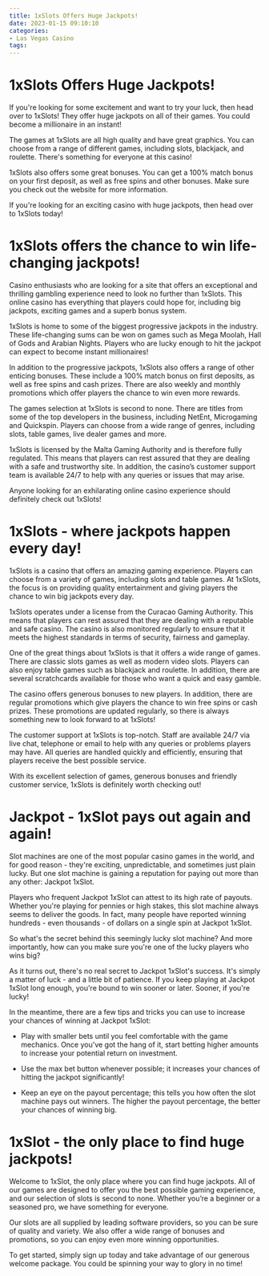 ```yaml
---
title: 1xSlots Offers Huge Jackpots!
date: 2023-01-15 09:10:10
categories:
- Las Vegas Casino
tags:
---
```



#  1xSlots Offers Huge Jackpots!

If you're looking for some excitement and want to try your luck, then head over to 1xSlots! They offer huge jackpots on all of their games. You could become a millionaire in an instant!

The games at 1xSlots are all high quality and have great graphics. You can choose from a range of different games, including slots, blackjack, and roulette. There's something for everyone at this casino!

1xSlots also offers some great bonuses. You can get a 100% match bonus on your first deposit, as well as free spins and other bonuses. Make sure you check out the website for more information.

If you're looking for an exciting casino with huge jackpots, then head over to 1xSlots today!

#  1xSlots offers the chance to win life-changing jackpots!

Casino enthusiasts who are looking for a site that offers an exceptional and thrilling gambling experience need to look no further than 1xSlots. This online casino has everything that players could hope for, including big jackpots, exciting games and a superb bonus system.

1xSlots is home to some of the biggest progressive jackpots in the industry. These life-changing sums can be won on games such as Mega Moolah, Hall of Gods and Arabian Nights. Players who are lucky enough to hit the jackpot can expect to become instant millionaires!

In addition to the progressive jackpots, 1xSlots also offers a range of other enticing bonuses. These include a 100% match bonus on first deposits, as well as free spins and cash prizes. There are also weekly and monthly promotions which offer players the chance to win even more rewards.

The games selection at 1xSlots is second to none. There are titles from some of the top developers in the business, including NetEnt, Microgaming and Quickspin. Players can choose from a wide range of genres, including slots, table games, live dealer games and more.

1xSlots is licensed by the Malta Gaming Authority and is therefore fully regulated. This means that players can rest assured that they are dealing with a safe and trustworthy site. In addition, the casino’s customer support team is available 24/7 to help with any queries or issues that may arise.

Anyone looking for an exhilarating online casino experience should definitely check out 1xSlots!

#  1xSlots - where jackpots happen every day!

1xSlots is a casino that offers an amazing gaming experience. Players can choose from a variety of games, including slots and table games. At 1xSlots, the focus is on providing quality entertainment and giving players the chance to win big jackpots every day.

1xSlots operates under a license from the Curacao Gaming Authority. This means that players can rest assured that they are dealing with a reputable and safe casino. The casino is also monitored regularly to ensure that it meets the highest standards in terms of security, fairness and gameplay.

One of the great things about 1xSlots is that it offers a wide range of games. There are classic slots games as well as modern video slots. Players can also enjoy table games such as blackjack and roulette. In addition, there are several scratchcards available for those who want a quick and easy gamble.

The casino offers generous bonuses to new players. In addition, there are regular promotions which give players the chance to win free spins or cash prizes. These promotions are updated regularly, so there is always something new to look forward to at 1xSlots!

The customer support at 1xSlots is top-notch. Staff are available 24/7 via live chat, telephone or email to help with any queries or problems players may have. All queries are handled quickly and efficiently, ensuring that players receive the best possible service.

With its excellent selection of games, generous bonuses and friendly customer service, 1xSlots is definitely worth checking out!

#  Jackpot - 1xSlot pays out again and again!

Slot machines are one of the most popular casino games in the world, and for good reason - they're exciting, unpredictable, and sometimes just plain lucky. But one slot machine is gaining a reputation for paying out more than any other: Jackpot 1xSlot.

Players who frequent Jackpot 1xSlot can attest to its high rate of payouts. Whether you're playing for pennies or high stakes, this slot machine always seems to deliver the goods. In fact, many people have reported winning hundreds - even thousands - of dollars on a single spin at Jackpot 1xSlot.

So what's the secret behind this seemingly lucky slot machine? And more importantly, how can you make sure you're one of the lucky players who wins big?

As it turns out, there's no real secret to Jackpot 1xSlot's success. It's simply a matter of luck - and a little bit of patience. If you keep playing at Jackpot 1xSlot long enough, you're bound to win sooner or later. Sooner, if you're lucky!

In the meantime, there are a few tips and tricks you can use to increase your chances of winning at Jackpot 1xSlot:

- Play with smaller bets until you feel comfortable with the game mechanics. Once you've got the hang of it, start betting higher amounts to increase your potential return on investment.

- Use the max bet button whenever possible; it increases your chances of hitting the jackpot significantly!

- Keep an eye on the payout percentage; this tells you how often the slot machine pays out winners. The higher the payout percentage, the better your chances of winning big.

#  1xSlot - the only place to find huge jackpots!

Welcome to 1xSlot, the only place where you can find huge jackpots. All of our games are designed to offer you the best possible gaming experience, and our selection of slots is second to none. Whether you’re a beginner or a seasoned pro, we have something for everyone.

Our slots are all supplied by leading software providers, so you can be sure of quality and variety. We also offer a wide range of bonuses and promotions, so you can enjoy even more winning opportunities.

To get started, simply sign up today and take advantage of our generous welcome package. You could be spinning your way to glory in no time!